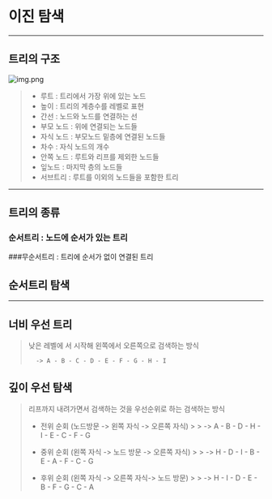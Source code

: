 # 이진 탐색

---

## 트리의 구조
![img.png](https://velog.velcdn.com/images%2Fxdfc1745%2Fpost%2Fb280ac9f-d58c-4505-8287-95abd311df4b%2Fimage.png)

> - 루트 : 트리에서 가장 위에 있는 노드
> - 높이 : 트리의 계층수를 레벨로 표현
> - 간선 : 노드와 노드를 연결하는 선
> - 부모 노드 : 위에 연결되는 노드들
> - 자식 노드 : 부모노드 밑층에 연결된 노드들
> - 차수 : 자식 노드의 개수
> - 안쪽 노드 : 루트와 리프를 제외한 노드들
> - 잎노드 : 마지막 층의 노드들
> - 서브트리 : 루트를 이외의 노드들을 포함한 트리

---

## 트리의 종류
### 순서트리 : 노드에 순서가 있는 트리

###무순서트리 : 트리에 순서가 없이 연결된 트리

## 순서트리 탐색

---

## 너비 우선 트리

> 낮은 레벨에 서 시작해 왼쪽에서 오른쪽으로 검색하는 방식
>
>       -> A - B - C - D - E - F - G - H - I 

## 깊이 우선 탐색

> 리프까지 내려가면서 검색하는 것을 우선순위로 하는 검색하는 방식
>
> - 전위 순회 (노드방문 -> 왼쪽 자식 -> 오른쪽 자식)
    >
    >       -> A - B - D - H - I - E - C - F - G
> - 중위 순회 (왼쪽 자식 -> 노드 방문 -> 오른쪽 자식)
    >
    >       -> H - D - I - B - E - A - F - C - G
>
> - 후위 순회 (왼쪽 자식 -> 오른쪽 자식-> 노드 방문)
    >
    >       -> H - I - D - E - B - F - G - C - A
